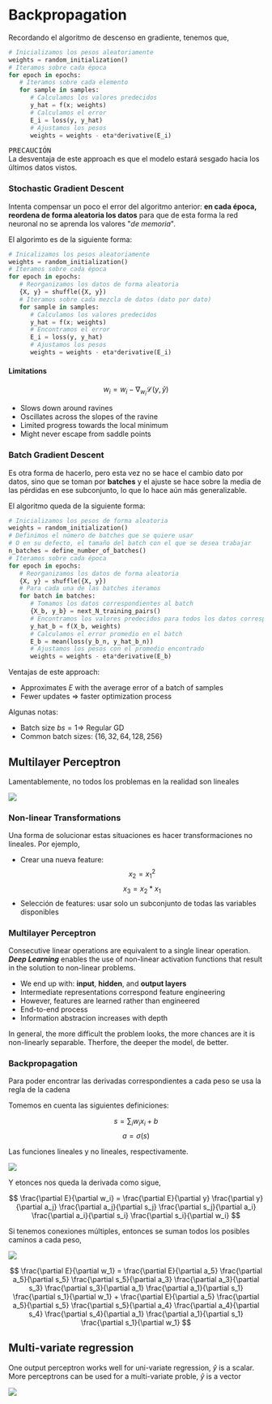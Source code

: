 # Backpropagation

Recordando el algoritmo de descenso en gradiente, tenemos que,

~~~py
# Inicializamos los pesos aleatoriamente
weights = random_initialization()
# Iteramos sobre cada época
for epoch in epochs:
   # Iteramos sobre cada elemento
   for sample in samples:
      # Calculamos los valores predecidos
      y_hat = f(x; weights)
      # Calculamos el error
      E_i = loss(y, y_hat)
      # Ajustamos los pesos
      weights = weights - eta*derivative(E_i)
~~~

<kbd>PRECAUCIÓN</kbd><br>
La desventaja de este approach es que el modelo estará sesgado hacia los últimos datos vistos.

### Stochastic Gradient Descent
Intenta compensar un poco el error del algoritmo anterior: **en cada época, reordena de forma aleatoria los datos** para que de esta forma la red neuronal no se aprenda los valores "*de memoria*".

El algorimto es de la siguiente forma:

~~~py
# Inicalizamos los pesos aleatoriamente
weights = random_initialization()
# Iteramos sobre cada época
for epoch in epochs:
   # Reorganizamos los datos de forma aleatoria
   {X, y} = shuffle({X, y})
   # Iteramos sobre cada mezcla de datos (dato por dato)
   for sample in samples:
      # Calculamos los valores predecidos
      y_hat = f(x; weights)
      # Encontramos el error
      E_i = loss(y, y_hat)
      # Ajustamos los pesos
      weights = weights - eta*derivative(E_i)
~~~

#### Limitations
$$w_i = w_i - \nabla _{w_i} \mathcal{L}(y, \hat{y}) $$ 

- Slows down around ravines
- Oscillates across the slopes of the ravine
- Limited progress towards the local minimum
- Might never escape from saddle points

### Batch Gradient Descent
Es otra forma de hacerlo, pero esta vez no se hace el cambio dato por datos, sino que se toman por **batches** y el ajuste se hace sobre la media de las pérdidas en ese subconjunto, lo que lo hace aún más generalizable.

El algoritmo queda de la siguiente forma:

~~~py
# Inicializamos los pesos de forma aleatoria
weights = random_initialization()
# Definimos el número de batches que se quiere usar
# O en su defecto, el tamaño del batch con el que se desea trabajar
n_batches = define_number_of_batches()
# Iteramos sobre cada época
for epoch in epochs:
   # Reorganizamos los datos de forma aleatoria
   {X, y} = shuffle({X, y})
   # Para cada una de las batches iteramos
   for batch in batches:
      # Tomamos los datos correspondientes al batch
      {X_b, y_b} = next_N_training_pairs()
      # Encontramos los valores predecidos para todos los datos correspondietes
      y_hat_b = f(X_b, weights)
      # Calculamos el error promedio en el batch
      E_b = mean(loss(y_b_n, y_hat_b_n))
      # Ajustamos los pesos con el promedio encontrado
      weights = weights - eta*derivative(E_b)
~~~


Ventajas de este approach:
- Approximates $E$ with the average error of a batch of samples
- Fewer updates $\Rightarrow$ faster optimization process

Algunas notas:
- Batch size $bs = 1 \Rightarrow$ Regular GD
- Common batch sizes: $\{16, 32, 64, 128, 256\}$


## Multilayer Perceptron
Lamentablemente, no todos los problemas en la realidad son lineales

<img src="./images/Screenshot 2023-02-18 at 18.22.25.png">

### Non-linear Transformations
Una forma de solucionar estas situaciones es hacer transformaciones no lineales. Por ejemplo,

- Crear una nueva feature:<br> $$x_2 = x_1^2$$ $$x_3 = x_2*x_1$$
- Selección de features: usar solo un subconjunto de todas las variables disponibles

### Multilayer Perceptron
Consecutive linear operations are equivalent to a single linear operation. ***Deep Learning*** enables the use of non-linear activation functions that result in the solution to non-linear problems.

- We end up with: **input**, **hidden**, and **output layers**
- Intermediate representations correspond feature engineering
- However, features are learned rather than engineered
- End-to-end process
- Information abstracion increases with depth

In general, the more difficult the problem looks, the more chances are it is non-linearly separable. Therfore, the deeper the model, de better.

### Backpropagation
Para poder encontrar las derivadas correspondientes a cada peso se usa la regla de la cadena

Tomemos en cuenta las siguientes definiciones:

$$s=\sum_{i}w_ix_i + b$$
$$a = \sigma(s)$$

Las funciones lineales y no lineales, respectivamente.

<img src="./images/Screenshot 2023-02-18 at 18.23.28.png">

Y etonces nos queda la derivada como sigue,

$$
\frac{\partial E}{\partial w_i} = \frac{\partial E}{\partial y} \frac{\partial y}{\partial a_j} \frac{\partial a_j}{\partial s_j} \frac{\partial s_j}{\partial a_i} \frac{\partial a_i}{\partial s_i} \frac{\partial s_i}{\partial w_i}
$$

Si tenemos conexiones múltiples, entonces se suman todos los posibles caminos a cada peso,

<img src="./images/Screenshot 2023-02-18 at 18.23.52.png">


$$
\frac{\partial E}{\partial w_1} = \frac{\partial E}{\partial a_5} \frac{\partial a_5}{\partial s_5} \frac{\partial s_5}{\partial a_3} \frac{\partial a_3}{\partial s_3} \frac{\partial s_3}{\partial a_1} \frac{\partial a_1}{\partial s_1} \frac{\partial s_1}{\partial w_1} + \frac{\partial E}{\partial a_5} \frac{\partial a_5}{\partial s_5} \frac{\partial s_5}{\partial a_4} \frac{\partial a_4}{\partial s_4} \frac{\partial s_4}{\partial a_1} \frac{\partial a_1}{\partial s_1} \frac{\partial s_1}{\partial w_1}
$$

## Multi-variate regression

One output perceptron works well for uni-variate regression, $\hat {y}$ is a scalar.<br>
More perceptrons can be used for a multi-variate proble, $\hat {y}$ is a vector

<img src="./images/Screenshot 2023-02-18 at 18.24.01.png">
